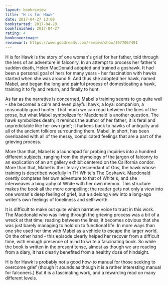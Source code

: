 ```yaml
---
layout: bookreview
title: "H is for Hawk"
date: 2017-04-27 13:00
bookstarted: 2017-04-20
bookfinished: 2017-04-27
rating: 4
bookcoverimage: 
reviewurl: https://www.goodreads.com/review/show/1977067491
---
```


H is for Hawk is the story of one woman's grief for her father, told through the lens of an adventure in falconry. In an attempt to process her father's sudden death, Helen MacDonald adopted and trained a goshawk. It had been a personal goal of hers for many years - her fascination with hawks started when she was around 9. And thus she adopted her hawk, named Mabel, and began the long and painful process of domesticating a hawk, training it to fly and return, and finally to hunt.



As far as the narrative is concerned, Mabel's training seems to go quite well - she becomes a calm and even playful hawk, a loyal companion, a reasonably good hunter. That much we can read between the lines of the prose, but what Mabel symbolizes for Macdonald is another question. The hawk symbolizes death; it reminds the author of her father; it is feral and unpredictable like her own grief; it harkens back to hawks of antiquity and all of the ancient folklore surrounding them. Mabel, in short, has been overloaded with all of the messy, complicated feelings that are a part of the grieving process.



More than that, Mabel is a launchpad for probing inquiries into a hundred different subjects, ranging from the etymology of the jargon of falconry to an explication of an art gallery exhibit centered on the California condor. More than that, Mabel is the literary descendant of Gos, the hawk whose training is described woefully in TH White's The Goshawk. Macdonald overtly compares her own adventure to that of White's, and she interweaves a biography of White with her own memoir. This structure makes the book all the more compelling; the reader gets not only a view into one woman's deep feeling of grief, but a sidelong view into a long-ago writer's own feelings of loneliness and self-worth.



It is difficult to make out quite which narrative voice to trust in this work. The Macdonald who was living through the grieving process was a bit of a wreck at that time; reading between the lines, it becomes obvious that she was just barely managing to hold on to functional life. In more ways than one she used her time with Mabel as a vehicle to escape the larger world. On the other hand - this episode clearly helped her recover from a difficult time, with enough presence of mind to write a fascinating book. So while the book is written in the present tense, almost as though we are reading from a diary, it has clearly benefited from a healthy dose of hindsight.



H is for Hawk is probably not a good how-to manual for those seeking to overcome grief (though it sounds as though it is a rather interesting manual for falconers.) But it is a fascinating work, and a rewarding read on many different levels.